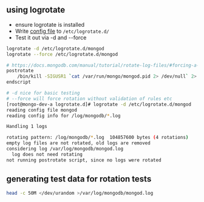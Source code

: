 ## using logrotate

- ensure logrotate is installed
- Write [config file](./mongod) to `/etc/logrotate.d/`
- Test it out via -d and --force

```bash
logrotate -d /etc/logrotate.d/mongod
logrotate --force /etc/logrotate.d/mongod
```

```bash
# https://docs.mongodb.com/manual/tutorial/rotate-log-files/#forcing-a-log-rotation-with-sigusr1
postrotate
    /bin/kill -SIGUSR1 `cat /var/run/mongo/mongod.pid 2> /dev/null` 2> /dev/null || true
endscript
```

```bash
# -d nice for basic testing
# --force will force rotation without validation of rules etc
[root@mongo-dev-a logrotate.d]# logrotate -d /etc/logrotate.d/mongod
reading config file mongod
reading config info for /log/mongodb/*.log

Handling 1 logs

rotating pattern: /log/mongodb/*.log  104857600 bytes (4 rotations)
empty log files are not rotated, old logs are removed
considering log /var/log/mongodb/mongod.log
  log does not need rotating
not running postrotate script, since no logs were rotated
```

## generating test data for rotation tests

```bash
head -c 50M </dev/urandom >/var/log/mongodb/mongod.log
```